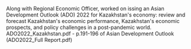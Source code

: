 Along with Regional Economic Officer, worked on issing an Asian Development Outlook (ADO) 2022 for Kazakhstan's economy: review and forecast Kazakhstan's economic performance, Kazakhstan's economic prospects, and policy challenges in a post-pandemic world.
ADO2022_Kazakhstan.pdf - p.191-196 of Asian Development Outlook (ADO2022_Full Report.pdf)
